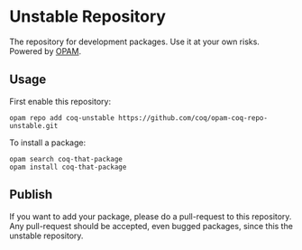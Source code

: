 # Unstable Repository
The repository for development packages. Use it at your own risks. Powered by [OPAM](http://opam.ocamlpro.com/).

## Usage
First enable this repository:

    opam repo add coq-unstable https://github.com/coq/opam-coq-repo-unstable.git

To install a package:

    opam search coq-that-package
    opam install coq-that-package

## Publish
If you want to add your package, please do a pull-request to this repository. Any pull-request should be accepted, even bugged packages, since this the unstable repository.
